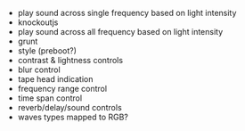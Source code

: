 - play sound across single frequency based on light intensity
- knockoutjs
- play sound across all frequency based on light intensity
- grunt
- style (preboot?)
- contrast & lightness controls
- blur control
- tape head indication
- frequency range control
- time span control
- reverb/delay/sound controls
- waves types mapped to RGB?
